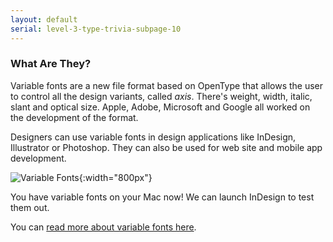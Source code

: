 ```yaml
---
layout: default
serial: level-3-type-trivia-subpage-10
---
```

### What Are They?

Variable fonts are a new file format based on OpenType that allows the user to control all the design variants, called *axis*. There's weight, width, italic, slant and optical size. Apple, Adobe, Microsoft and Google all worked on the development of the format.

Designers can use variable fonts in design applications like InDesign, Illustrator or Photoshop. They can also be used for web site and mobile app development.

![Variable Fonts]({{site.url}}/svg/type-trivia/variable-fonts.svg "Variable fonts"){:width="800px"}

You have variable fonts on your Mac now! We can launch InDesign to test them out.

You can [read more about variable fonts here](https://variablefonts.io/).